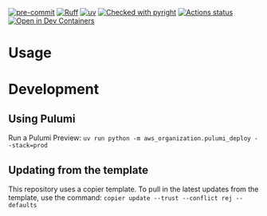 [![pre-commit](https://img.shields.io/badge/pre--commit-enabled-brightgreen?logo=pre-commit&logoColor=white)](https://github.com/pre-commit/pre-commit)
[![Ruff](https://img.shields.io/endpoint?url=https://raw.githubusercontent.com/astral-sh/ruff/main/assets/badge/v2.json)](https://github.com/astral-sh/ruff)
[![uv](https://img.shields.io/endpoint?url=https://raw.githubusercontent.com/astral-sh/uv/main/assets/badge/v0.json)](https://github.com/astral-sh/uv)
[![Checked with pyright](https://microsoft.github.io/pyright/img/pyright_badge.svg)](https://microsoft.github.io/pyright/)
[![Actions status](https://www.github.com/ejfine/aws-organization/actions/workflows/ci.yaml/badge.svg?branch=main)](https://www.github.com/LabAutomationAndScreening/copier-aws-organization/actions)
[![Open in Dev Containers](https://img.shields.io/static/v1?label=Dev%20Containers&message=Open&color=blue)](https://vscode.dev/redirect?url=vscode://ms-vscode-remote.remote-containers/cloneInVolume?url=https://www.github.com/ejfine/aws-organization)


# Usage



# Development

## Using Pulumi
Run a Pulumi Preview: `uv run python -m aws_organization.pulumi_deploy --stack=prod`

## Updating from the template
This repository uses a copier template. To pull in the latest updates from the template, use the command:
`copier update --trust --conflict rej --defaults`
